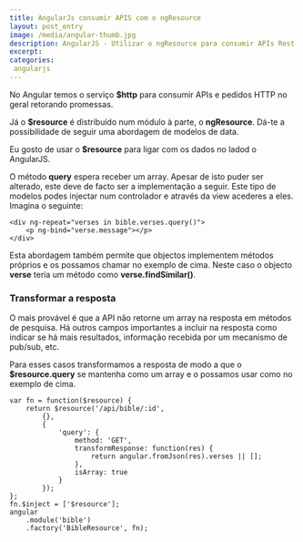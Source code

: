 ```yaml
---
title: AngularJs consumir APIS com o ngResource
layout: post_entry
image: /media/angular-thumb.jpg
description: AngularJS - Utilizar o ngResource para consumir APIs Rest e configurar o $http
excerpt: 
categories:
 angularjs
---
```


No Angular temos o serviço **$http** para consumir APIs e pedidos HTTP no geral retorando promessas.

Já o **$resource** é distribuído num módulo à parte, o **ngResource**. Dá-te a possibilidade de seguir uma abordagem de modelos de data.

Eu gosto de usar o **$resource** para ligar com os dados no ladod o AngularJS.

O método **query** espera receber um array. Apesar de isto puder ser alterado, este deve de facto ser a implementação a seguir. Este tipo de modelos podes injectar num controlador e através da view acederes a eles. Imagina o seguinte:

	<div ng-repeat="verses in bible.verses.query()">
		<p ng-bind="verse.message"></p>
	</div>

Esta abordagem também permite que objectos implementem métodos próprios e os possamos chamar no exemplo de cima. Neste caso o objecto **verse** teria um método como **verse.findSimilar()**.


### Transformar a resposta ###

O mais provável é que a API não retorne um array na resposta em métodos de pesquisa. Há outros campos importantes a incluir na resposta como indicar se há mais resultados, informação recebida  por um mecanismo de pub/sub, etc.

Para esses casos transformamos a resposta de modo a que o **$resource.query** se mantenha como um array e o possamos usar como no exemplo de cima.

	var fn = function($resource) {
	    return $resource('/api/bible/:id',
	        {},
	        {
	            'query': {
	                method: 'GET',
	                transformResponse: function(res) {
	                    return angular.fromJson(res).verses || [];
	                },
	                isArray: true
	            }
	        });
	};
	fn.$inject = ['$resource'];
	angular
	    .module('bible')
	    .factory('BibleResource', fn);